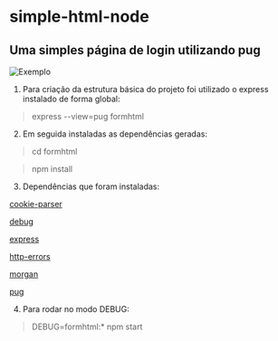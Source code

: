 # simple-html-node
## Uma simples página de login utilizando pug

![Exemplo](https://github.com/HCelante/simple-html-node/img/examplescreen.png)


1. Para criação da estrutura básica do projeto foi utilizado o express instalado de forma global:

> express --view=pug formhtml





2. Em seguida instaladas as dependências geradas:

> cd formhtml

> npm install





3. Dependências que foram instaladas:

[cookie-parser](https://www.npmjs.com/package/cookie-parser)

[debug](https://www.npmjs.com/package/debug)

[express](https://www.npmjs.com/package/express)

[http-errors](https://www.npmjs.com/package/http-errors)

[morgan](https://www.npmjs.com/package/morgan)

[pug](https://www.npmjs.com/package/pug)








4. Para rodar no modo DEBUG:

> DEBUG=formhtml:* npm start
